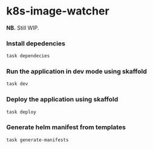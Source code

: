 # k8s-image-watcher
**NB.** Still WIP.

### Install depedencies
```sh
task dependecies
```

### Run the application in dev mode using skaffold
```sh
task dev
```

### Deploy the application using skaffold 
```sh
task deploy
```

### Generate helm manifest from templates
```sh
task generate-manifests
```